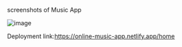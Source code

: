 screenshots of Music App

![image](https://user-images.githubusercontent.com/108880404/222743823-768b6806-4d6e-498c-ac1a-de99992ac54a.png)

Deployment link:https://online-music-app.netlify.app/home

